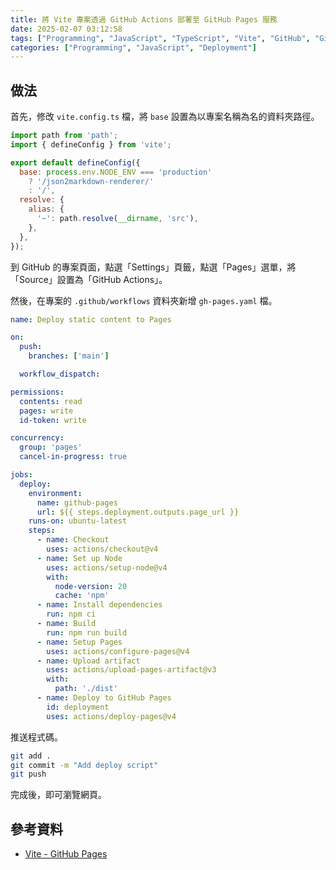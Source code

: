 ```yaml
---
title: 將 Vite 專案透過 GitHub Actions 部署至 GitHub Pages 服務
date: 2025-02-07 03:12:58
tags: ["Programming", "JavaScript", "TypeScript", "Vite", "GitHub", "GitHub Pages", "GitHub Actions"]
categories: ["Programming", "JavaScript", "Deployment"]
---
```


## 做法

首先，修改 `vite.config.ts` 檔，將 `base` 設置為以專案名稱為名的資料夾路徑。

```js
import path from 'path';
import { defineConfig } from 'vite';

export default defineConfig({
  base: process.env.NODE_ENV === 'production'
    ? '/json2markdown-renderer/'
    : '/',
  resolve: {
    alias: {
      '~': path.resolve(__dirname, 'src'),
    },
  },
});
```

到 GitHub 的專案頁面，點選「Settings」頁籤，點選「Pages」選單，將「Source」設置為「GitHub Actions」。

然後，在專案的 `.github/workflows` 資料夾新增 `gh-pages.yaml` 檔。

```yaml
name: Deploy static content to Pages

on:
  push:
    branches: ['main']

  workflow_dispatch:

permissions:
  contents: read
  pages: write
  id-token: write

concurrency:
  group: 'pages'
  cancel-in-progress: true

jobs:
  deploy:
    environment:
      name: github-pages
      url: ${{ steps.deployment.outputs.page_url }}
    runs-on: ubuntu-latest
    steps:
      - name: Checkout
        uses: actions/checkout@v4
      - name: Set up Node
        uses: actions/setup-node@v4
        with:
          node-version: 20
          cache: 'npm'
      - name: Install dependencies
        run: npm ci
      - name: Build
        run: npm run build
      - name: Setup Pages
        uses: actions/configure-pages@v4
      - name: Upload artifact
        uses: actions/upload-pages-artifact@v3
        with:
          path: './dist'
      - name: Deploy to GitHub Pages
        id: deployment
        uses: actions/deploy-pages@v4
```

推送程式碼。

```bash
git add .
git commit -m "Add deploy script"
git push
```

完成後，即可瀏覽網頁。

## 參考資料

- [Vite - GitHub Pages](https://vitejs.dev/guide/static-deploy.html#github-pages)
